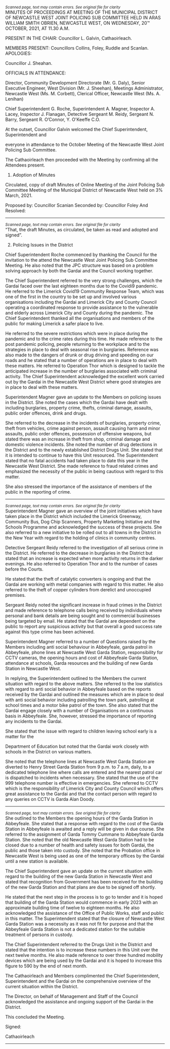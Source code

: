 *<small>Scanned page, text may contain errors. See original file for clarity</small>*  
MINUTES OF PROCEEDINGS AT MEETING OF THE
MUNICIPAL DISTRICT OF NEWCASTLE WEST JOINT
POLICING SUB COMMITTEE HELD IN ARAS WILLIAM SMITH
OBRIEN, NEWCASTLE WEST, ON WEDNESDAY, 20™
OCTOBER, 2021, AT 11.30 A.M.

PRESENT IN THE CHAIR: Councillor L. Galvin, Cathaoirleach.

MEMBERS PRESENT:
Councillors Collins, Foley, Ruddle and Scanlan.
APOLOGIES:

Councillor J. Sheahan.

OFFICIALS IN ATTENDANCE:

Director, Community Development Directorate (Mr. G. Daly), Senior Executive Engineer, West
Division (Mr. J. Sheehan), Meetings Administrator, Newcastle West (Ms. M. Corbett), Clerical
Officer, Newcastle West (Ms. A. Lenihan)

Chief Superintendent G. Roche, Superintendent A. Magner, Inspector A. Lacey, Inspector J.
Flanagan, Detective Sergeant M. Reidy, Sergeant N. Barry, Sergeant R. O’Connor, Y. O'Keeffe C.O.

At the outset, Councillor Galvin welcomed the Chief Superintendent, Superintendent and

everyone in attendance to the October Meeting of the Newcastle West Joint Policing Sub
Committee.

The Cathaoirleach then proceeded with the Meeting by confirming all the Attendees present.
1. Adoption of Minutes

Circulated, copy of draft Minutes of Online Meeting of the Joint Policing Sub Committee Meeting
of the Municipal District of Newcastle West held on 3% March, 2021.

Proposed by: Councillor Scanian
Seconded by: Councillor Foley
And Resolved:

---
*<small>Scanned page, text may contain errors. See original file for clarity</small>*  
“That, the draft Minutes, as circulated, be taken as read and adopted and signed”.

2. Policing Issues in the District

Chief Superintendent Roche commenced by thanking the Council for the invitation to the attend
the Newcastle West Joint Policing Sub Committee Meeting. He also noted that the JPC structure
was based on a problem solving approach by both the Gardai and the Council working together.

The Chief Superintendent referred to the very strong challenges, which the Gardai faced over the
last eighteen months due to the Covidi9 pandemic. He referred to the Limerick Covid19
Community Response Team, which was one of the first in the country to be set up and involved
various organisations including the Gardai and Limerick City and County Council operating a
coordinated response to provide assistance to the vulnerable and elderly across Limerick City and
County during the pandemic. The Chief Superintendent thanked all the organisations and
members of the public for making Limerick a safer place to live.

He referred to the severe restrictions which were in place during the pandemic and to the crime
rates during this time. He made reference to the post pandemic policing, people returning to the
workplace and to the strategies in place to deal with seasonal rise in burglaries. Reference was
also made to the dangers of drunk or drug driving and speeding on our roads and he stated that
a number of operations are in place to deal with these matters. He referred to Operation Thor
which is designed to tackle the anticipated increase in the number of burglaries associated with
criminal activity. The Chief Superintendent acknowledged the excellent work carried out by the
Gardai in the Newcastle West District where good strategies are in place to deal with these
matters.

Superintendent Magner gave an update to the Members on policing issues in the District. She
noted the cases which the Gardai have dealt with including burglaries, property crime, thefts,
criminal damage, assaults, public order offences, drink and drugs.

She referred to the decrease in the incidents of burglaries, property crime, theft from vehicles,
crime against person, assault causing harm and minor assaults, public order offences, possession
of offensive weapons, but stated there was an increase in theft from shop, criminal damage and
domestic violence incidents. She noted the number of drug detections in the District and to the
newly established District Drugs Unit. She stated that it is intended to continue to have this Unit
resourced. The Superintendent stated that no fatal accidents had taken place to date this year in
the Newcastle West District. She made reference to fraud related crimes and emphasized the
necessity of the public in being cautious with regard to this matter.

She also stressed the importance of the assistance of members of the public in the reporting of
crime.

---
*<small>Scanned page, text may contain errors. See original file for clarity</small>*  
Superintendent Magner gave an overview of the joint initiatives which have taken place in the
District which included the Limerick Greenway, Community Bus, Dog Chip Scanners, Property
Marketing Initiative and the Schools Programme and acknowledged the success of these projects.
She also referred to a new initiative to be rolled out to all towns in the District in the New Year
with regard to the holding of clinics in community centres.

Detective Sergeant Reidy referred to the investigation of all serious crime in the District. He
referred to the decrease in burglaries in the District but stated that an increase is expected when
more activity returns in the darker evenings. He also referred to Operation Thor and to the
number of cases before the Courts.

He stated that the theft of catalytic converters is ongoing and that the Gardai are working with
metal companies with regard to this matter. He also referred to the theft of copper cylinders
from derelict and unoccupied premises.

Sergeant Reidy noted the significant increase in fraud crimes in the District and made reference
to telephone calls being received by individuals where personal and bank details are being sought
and to commercial businesses being targeted by email. He stated that the Gardal are dependent
on the public to report any suspicious activity but that overall a good success rate against this
type crime has been achieved.

Superintendent Magner referred to a number of Questions raised by the Members including anti
social behaviour in Abbeyfeale, garda patrol in Abbeyfeale, phone lines at Newcastle West Garda
Station, responsibility for CCTV cameras, the opening hours and cost of Abbeyfeale Garda Station,
attendance at schools, Garda resources and the building of new Garda Station in Newcastle West.

In replying, the Superintendent outlined to the Members the current situation with regard to the
above matters. She referred to the low statistics with regard to anti social behavior in Abbeyfeale
based on the reports received by the Gardai and outlined the measures which are in place to deal
with anti social behavior including patrolling the town park, patrolling at school times and a
motor bike patrol of the town. She also stated that the Gardai engage closely with a number of
Organisations on a continuous basis in Abbeyfeale. She, however, stressed the importance of
reporting any incidents to the Gardai.

She stated that the issue with regard to children leaving school early is a matter for the

Department of Education but noted that the Gardai work closely with schools in the District on
various matters.

She noted that the telephone lines at Newcastle West Garda Station are diverted to Henry Street
Garda Station from 9 p.m. to 7 a.m, daily, to a dedicated telephone line where calls are entered
and the nearest patrol car is dispatched to incidents when necessary. She stated that the use of
the 999 telephone number is effective in emergencies. She referred to CCTV which is the
responsibility of Limerick City and County Council which offers great assistance to the Gardai and
that the contact person with regard to any queries on CCTV is Garda Alan Doody.

---
*<small>Scanned page, text may contain errors. See original file for clarity</small>*  
She outlined to the Members the opening hours of the Garda Station in Abbeyfeale. She stated
that a response with regard to the cost of the Garda Station in Abbeyfeale is awaited and a reply
will be given in due course. She referred to the assignment of Garda Tommy Cummane to
Abbeyfeale Garda Station. She noted that the old Newcastle West Garda Station had to be closed
due to a number of health and safety issues for both Gardai, the public and those taken into
custody. She noted that the Probation office in Newcastle West is being used as one of the
temporary offices by the Gardai until a new station is available.

The Chief Superintendent gave an update on the current situation with regard to the building of
the new Garda Station in Newcastle West and stated that recognition from Government has been
received for the building of the new Garda Station and that plans are due to be signed off shortly.

He stated that the next step in the process is to go to tender and it is hoped that building of the
Garda Station would commence in early 2023 with an approximate building time of twelve to
eighteen months. He also acknowledged the assistance of the Office of Public Works, staff and
public in this matter. The Superintendent stated that the closure of Newcastle West Garda
Station was a necessity as it was not fit for purpose and that the Abbeyfeale Garda Station is not
a dedicated station for the suitable treatment of persons in custody.

The Chief Superintendent referred to the Drugs Unit in the District and stated that the intention
is to increase these numbers in this Unit over the next twelve months. He also made reference
to over three hundred mobility devices which are being used by the Gardai and it is hoped to
increase this figure to 590 by the end of next month.

The Cathaoirleach and Members complimented the Chief Superintendent, Superintendent and
the Gardai on the comprehensive overview of the current situation within the District.

The Director, on behalf of Management and Staff of the Council acknowledged the assistance
and ongoing support of the Gardai in the District.

This concluded the Meeting.

Signed:

Cathaoirleach

---
